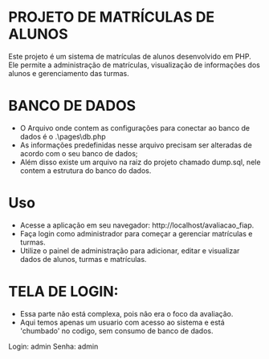 # PROJETO DE MATRÍCULAS DE ALUNOS

Este projeto é um sistema de matrículas de alunos desenvolvido em PHP. Ele permite a administração de matrículas, visualização de informações dos alunos e gerenciamento das turmas.

# BANCO DE DADOS

- O Arquivo onde contem as configurações para conectar ao banco de dados é o .\pages\db.php
- As informações predefinidas nesse arquivo precisam ser alteradas de acordo com o seu banco de dados;
- Além disso existe um arquivo na raiz do projeto chamado dump.sql, nele contem a estrutura do banco do dados.

# Uso
- Acesse a aplicação em seu navegador: http://localhost/avaliacao_fiap.
- Faça login como administrador para começar a gerenciar matrículas e turmas.
- Utilize o painel de administração para adicionar, editar e visualizar dados de alunos, turmas e matrículas.

# TELA DE LOGIN:

- Essa parte não está complexa, pois não era o foco da avaliação.
- Aqui temos apenas um usuario com acesso ao sistema e está 'chumbado' no codigo, sem consumo de banco de dados.

Login: admin
Senha: admin


